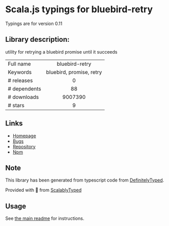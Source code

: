 
# Scala.js typings for bluebird-retry

Typings are for version 0.11

## Library description:
utility for retrying a bluebird promise until it succeeds

|                    |                 |
| ------------------ | :-------------: |
| Full name          | bluebird-retry |
| Keywords           | bluebird, promise, retry |
| # releases         | 0 |
| # dependents       | 88 |
| # downloads        | 9007390 |
| # stars            | 9 |

## Links
- [Homepage](https://github.com/demmer/bluebird-retry)
- [Bugs](https://github.com/demmer/bluebird-retry/issues)
- [Repository](https://github.com/demmer/bluebird-retry)
- [Npm](https://www.npmjs.com/package/bluebird-retry)
    


## Note
This library has been generated from typescript code from [DefinitelyTyped](https://definitelytyped.org).

Provided with :purple_heart: from [ScalablyTyped](https://github.com/oyvindberg/ScalablyTyped)

## Usage
See [the main readme](../../readme.md) for instructions.


